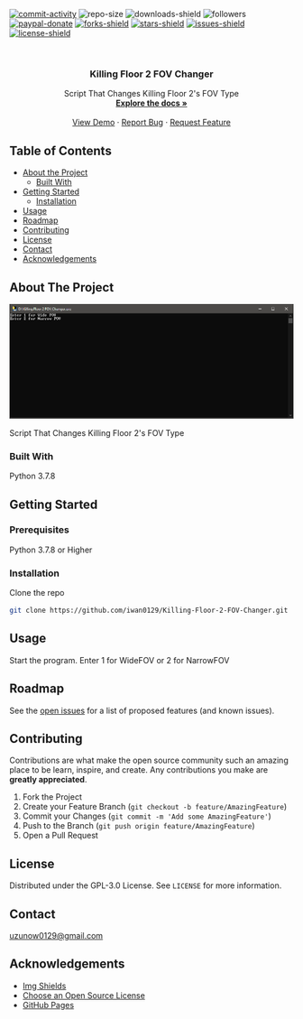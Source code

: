 [![commit-activity]][commit-url]
![repo-size]
![downloads-shield]
![followers]
[![paypal-donate]][paypal-url]
[![forks-shield]][forks-url]
[![stars-shield]][stars-url]
[![issues-shield]][issues-url]
[![license-shield]][license-url]


<!-- PROJECT LOGO -->
<br />
<p align="center">
  <!--
  <a href="https://github.com/iwan0129/Killing-Floor-2-FOV-Changer">
    <img src="images/logo.png" alt="Logo" width="80" height="80">
  </a>
  -->
  
  <h3 align="center">Killing Floor 2 FOV Changer</h3>

  <p align="center">
    Script That Changes Killing Floor 2's FOV Type
    <br />
    <a href="https://github.com/iwan0129/Killing-Floor-2-FOV-Changer"><strong>Explore the docs »</strong></a>
    <br />
    <br />
    <a href="https://github.com/iwan0129/Killing-Floor-2-FOV-Changer">View Demo</a>
    ·
    <a href="https://github.com/iwan0129/Killing-Floor-2-FOV-Changer/issues">Report Bug</a>
    ·
    <a href="https://github.com/iwan0129/Killing-Floor-2-FOV-Changer/issues">Request Feature</a>
  </p>
</p>


## Table of Contents

* [About the Project](#about-the-project)
  * [Built With](#built-with)
* [Getting Started](#getting-started)
  <!--* [Prerequisites](#prerequisites)-->
  * [Installation](#installation)
* [Usage](#usage)
* [Roadmap](#roadmap)
* [Contributing](#contributing)
* [License](#license)
* [Contact](#contact)
* [Acknowledgements](#acknowledgements)

## About The Project

![Screenshot]

Script That Changes Killing Floor 2's FOV Type

### Built With
Python 3.7.8

## Getting Started

### Prerequisites
Python 3.7.8 or Higher

### Installation

Clone the repo
```sh
git clone https://github.com/iwan0129/Killing-Floor-2-FOV-Changer.git
```

## Usage

Start the program. Enter 1 for WideFOV or 2 for NarrowFOV

## Roadmap

See the [open issues](https://github.com/iwan0129/Killing-Floor-2-FOV-Changer/issues) for a list of proposed features (and known issues).

## Contributing

Contributions are what make the open source community such an amazing place to be learn, inspire, and create. Any contributions you make are **greatly appreciated**.

1. Fork the Project
2. Create your Feature Branch (`git checkout -b feature/AmazingFeature`)
3. Commit your Changes (`git commit -m 'Add some AmazingFeature'`)
4. Push to the Branch (`git push origin feature/AmazingFeature`)
5. Open a Pull Request

## License

Distributed under the GPL-3.0 License. See `LICENSE` for more information.

## Contact

uzunow0129@gmail.com

## Acknowledgements
* [Img Shields](https://shields.io)
* [Choose an Open Source License](https://choosealicense.com)
* [GitHub Pages](https://pages.github.com)


[contributors-shield]: https://img.shields.io/github/contributors/iwan0129/Killing-Floor-2-FOV-Changer.svg?style=for-the-badge
[contributors-url]: https://github.com/iwan0129/Killing-Floor-2-FOV-Changer/graphs/contributors
[forks-shield]: https://img.shields.io/github/forks/iwan0129/Killing-Floor-2-FOV-Changer.svg?style=for-the-badge
[forks-url]: https://github.com/iwan0129/Killing-Floor-2-FOV-Changer/network/members
[stars-shield]: https://img.shields.io/github/stars/iwan0129/Killing-Floor-2-FOV-Changer.svg?style=for-the-badge
[stars-url]: https://github.com/iwan0129/Killing-Floor-2-FOV-Changer/stargazers
[issues-shield]: https://img.shields.io/github/issues/iwan0129/Killing-Floor-2-FOV-Changer.svg?style=for-the-badge
[issues-url]: https://github.com/iwan0129/Killing-Floor-2-FOV-Changer/issues
[license-shield]: https://img.shields.io/github/license/iwan0129/Killing-Floor-2-FOV-Changer.svg?style=for-the-badge
[license-url]: https://github.com/iwan0129/Killing-Floor-2-FOV-Changer/blob/master/LICENSE
[product-screenshot]: images/screenshot.png
[repo-size]: https://img.shields.io/github/repo-size/iwan0129/Killing-Floor-2-FOV-Changer.svg?label=repository%20size&style=for-the-badge
[commit-activity]: https://img.shields.io/github/commit-activity/m/iwan0129/Killing-Floor-2-FOV-Changer.svg?style=for-the-badge
[commit-url]: https://github.com/iwan0129/Killing-Floor-2-FOV-Changer/commits/master
[followers]: https://img.shields.io/github/followers/iwan0129?style=for-the-badge
[paypal-url]: https://paypal.me/iwan0129?locale.x=en_US
[paypal-donate]: https://img.shields.io/badge/donate-PayPal-104098.svg?style=for-the-badge&logo=PayPal
[downloads-shield]: https://img.shields.io/github/downloads/iwan0129/Killing-Floor-2-FOV-Changer/total.svg?style=for-the-badge
[Screenshot]: Images/Screenshot.png
